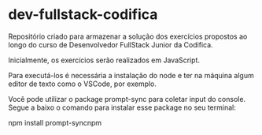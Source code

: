 # dev-fullstack-codifica

Repositório criado para armazenar a solução dos exercícios propostos ao longo do curso de Desenvolvedor FullStack Junior da Codifica.

Inicialmente, os exercícios serão realizados em JavaScript.

Para executá-los é necessária a instalação do node e ter na máquina algum editor de texto como o VSCode, por exemplo.

Você pode utilizar o package prompt-sync para coletar input do console. Segue a baixo o comando para instalar esse package no seu terminal:

npm install prompt-syncnpm 

